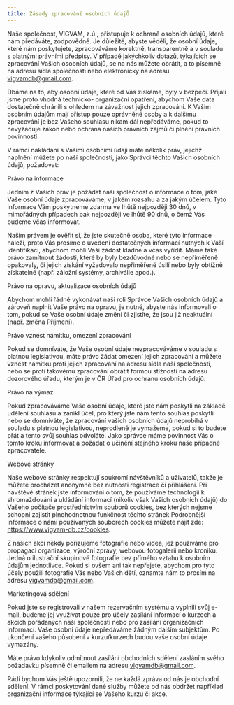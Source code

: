 ```yaml
---
title: Zásady zpracování osobních údajů
---
```

Naše společnost, VIGVAM, z.ú., přistupuje k ochraně osobních údajů, které nám předáváte, zodpovědně. Je důležité, abyste věděli, že osobní údaje, které nám poskytujete, zpracováváme korektně, transparentně a v souladu s platnými právními předpisy. V případě jakýchkoliv dotazů, týkajících se zpracování Vašich osobních údajů, se na nás můžete obrátit, a to písemně na adresu sídla společnosti nebo elektronicky na adresu vigvamdb@gmail.com.

Dbáme na to, aby osobní údaje, které od Vás získáme, byly v bezpečí. Přijali jsme proto vhodná technicko- organizační opatření, abychom Vaše data dostatečně chránili s ohledem na závažnost jejich zpracování. K Vašim osobním údajům mají přístup pouze oprávněné osoby a k dalšímu zpracování je bez Vašeho souhlasu nikam dál nepředáváme, pokud to nevyžaduje zákon nebo ochrana našich právních zájmů či plnění právních povinností.

V rámci nakládání s Vašimi osobními údaji máte několik práv, jejichž naplnění můžete po naší společnosti, jako Správci těchto Vašich osobních údajů, požadovat: 

Právo na informace

Jedním z Vašich práv je požádat naši společnost o informace o tom, jaké Vaše osobní údaje zpracováváme, v jakém rozsahu a za jakým účelem. Tyto informace Vám poskytneme zdarma             ve lhůtě nejpozději 30 dnů, v mimořádných případech pak nejpozději ve lhůtě 90 dnů, o čemž Vás budeme včas informovat. 

Naším právem je ověřit si, že jste skutečně osoba, které tyto informace náleží, proto Vás prosíme o uvedení dostatečných informací nutných k Vaší identifikaci, abychom mohli Vaši žádost kladně a včas vyřídit. Máme také právo zamítnout žádosti, které by byly bezdůvodné nebo se nepřiměřeně opakovaly, či jejich získání vyžadovalo nepřiměřené úsilí nebo byly obtížně získatelné (např. záložní systémy, archiválie apod.).

Právo na opravu, aktualizace osobních údajů

Abychom mohli řádně vykonávat naši roli Správce Vašich osobních údajů a zároveň naplnit Vaše právo na opravu, je nutné, abyste nás informovali o tom, pokud se Vaše osobní údaje změní či zjistíte, že jsou již neaktuální (např. změna Příjmení).

Právo vznést námitku, omezení zpracování

Pokud se domníváte, že Vaše osobní údaje nezpracováváme v souladu s platnou legislativou, máte právo žádat omezení jejich zpracování a můžete vznést námitku proti jejich zpracování na adresu sídla naší společnosti, nebo se proti takovému zpracování obrátit formou stížnosti na adresu dozorového úřadu, kterým je v ČR Úřad pro ochranu osobních údajů.

Právo na výmaz

Pokud zpracováváme Vaše osobní údaje, které jste nám poskytli na základě udělení souhlasu a zanikl účel, pro který jste nám tento souhlas poskytli nebo se domníváte, že zpracování vašich osobních údajů neprobíhá v souladu s platnou legislativou, neprodleně je vymažeme, pokud si to budete přát a tento svůj souhlas odvoláte. Jako správce máme povinnost Vás o tomto kroku informovat a požádat o učinění stejného kroku naše případné zpracovatele.

Webové stránky

Naše webové stránky respektují soukromí návštěvníků a uživatelů, takže je můžete procházet anonymně bez nutnosti registrace či přihlášení. Při návštěvě stránek jste informováni o tom, že používáme technologii k shromažďování a ukládání informací (nikoliv však Vašich osobních údajů) do Vašeho počítače prostřednictvím souborů cookies, bez kterých nejsme schopni zajistit plnohodnotnou funkčnost těchto stránek Podrobnější informace o námi používaných souborech cookies můžete najít zde:  https://www.vigvam-db.cz/cookies.

Z našich akcí někdy pořizujeme fotografie nebo videa, jež používáme pro propagaci organizace, výroční zprávy, webovou fotogalerii nebo kroniku. Jedná o ilustrační skupinové fotografie bez přímého vztahu k osobním údajům jednotlivce.  Pokud si ovšem ani tak nepřejete, abychom pro tyto účely použili fotografie Vás nebo Vašich dětí, oznamte nám to prosím na adresu vigvamdb@gmail.com. 

Marketingová sdělení

Pokud jste se registrovali v našem rezervačním systému a vyplnili svůj e-mail, budeme jej využívat pouze pro účely zasílání informací o kurzech a akcích pořádaných naší společností nebo pro zasílání organizačních informací. Vaše osobní údaje nepředáváme žádným dalším subjektům. Po ukončení vašeho působení v kurzu/kurzech budou vaše osobní údaje vymazány.

Máte právo kdykoliv odmítnout zasílání obchodních sdělení zasláním svého požadavku písemně či emailem na adresu vigvamdb@gmail.com. 

Rádi bychom Vás ještě upozornili, že ne každá zpráva od nás je obchodní sdělení. V rámci poskytování dané služby můžete od nás obdržet například organizační informace týkající se Vašeho kurzu či akce.
